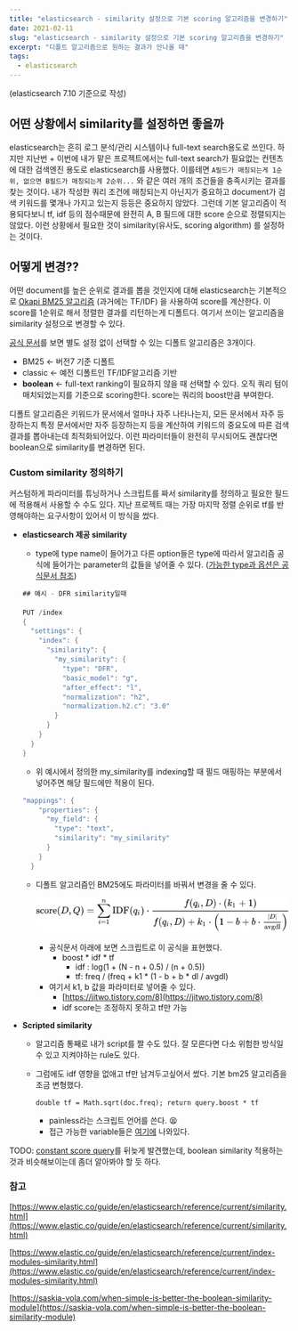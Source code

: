 ```yaml
---
title: "elasticsearch - similarity 설정으로 기본 scoring 알고리즘을 변경하기"
date: 2021-02-11
slug: "elasticsearch - similarity 설정으로 기본 scoring 알고리즘을 변경하기"
excerpt: "디폴트 알고리즘으로 원하는 결과가 안나올 때"
tags:
  - elasticsearch
---
```

(elasticsearch 7.10 기준으로 작성)

## 어떤 상황에서 similarity를 설정하면 좋을까

elasticsearch는 흔히 로그 분석/관리 시스템이나 full-text search용도로 쓰인다. 하지만 지난번 + 이번에 내가 맡은 프로젝트에서는 full-text search가 필요없는 컨텐츠에 대한 검색엔진 용도로 elasticsearch를 사용했다. 이를테면  `A필드가 매칭되는게 1순위, 없으면 B필드가 매칭되는게 2순위...` 와 같은 여러 개의 조건들을 충족시키는 결과를 찾는 것이다. 내가 작성한 쿼리 조건에 매칭되는지 아닌지가 중요하고 document가 검색 키워드를 몇개나 가지고 있는지 등등은 중요하지 않았다. 그런데 기본 알고리즘이 적용되다보니 tf, idf 등의 점수때문에 완전히 A, B 필드에 대한 score 순으로 정렬되지는 않았다. 이런 상황에서 필요한 것이 similarity(유사도, scoring algorithm) 를 설정하는 것이다.

## 어떻게 변경??

어떤 document를 높은 순위로 결과를 뽑을 것인지에 대해 elasticsearch는 기본적으로 [Okapi BM25 알고리즘](https://en.wikipedia.org/wiki/Okapi_BM25) (과거에는 TF/IDF) 을 사용하여 score를 계산한다. 이 score를 1순위로 해서 정렬한 결과를 리턴하는게 디폴트다. 여기서 쓰이는 알고리즘을 similarity 설정으로 변경할 수 있다. 

[공식 문서](https://www.elastic.co/guide/en/elasticsearch/reference/current/similarity.html)를 보면 별도 설정 없이 선택할 수 있는 디폴트 알고리즘은 3개이다.

- BM25  ← 버전7 기준 디폴트
- classic ← 예전 디폴트인 TF/IDF알고리즘 기반
- **boolean** ← full-text ranking이 필요하지 않을 때 선택할 수 있다. 오직 쿼리 텀이 매치되었는지를 기준으로 scoring한다. score는 쿼리의 boost만큼 부여한다.

디폴트 알고리즘은 키워드가 문서에서 얼마나 자주 나타나는지, 모든 문서에서 자주 등장하는지 특정 문서에서만 자주 등장하는지 등을 계산하여 키워드의 중요도에 따른 검색결과를 뽑아내는데 최적화되어있다. 이런  파라미터들이 완전히 무시되어도 괜찮다면 boolean으로 similarity를 변경하면 된다. 

### Custom similarity 정의하기

커스텀하게 파라미터를 튜닝하거나 스크립트를 짜서  similarity를 정의하고 필요한 필드에 적용해서 사용할 수 수도 있다. 지난 프로젝트 때는 가장 마지막 정렬 순위로 tf를 반영해야하는 요구사항이 있어서 이 방식을 썼다.

- **elasticsearch 제공 similarity**
    - type에 type name이 들어가고 다른 option들은 type에 따라서 알고리즘 공식에 들어가는 parameter의 값들을 넣어줄 수 있다. ([가능한 type과 옵션은 공식문서 참조](https://www.elastic.co/guide/en/elasticsearch/reference/current/index-modules-similarity.html#_available_similarities))

    ```java
    ## 예시 - DFR similarity일때

    PUT /index
    {
      "settings": {
        "index": {
          "similarity": {
            "my_similarity": {
              "type": "DFR",
              "basic_model": "g",
              "after_effect": "l",
              "normalization": "h2",
              "normalization.h2.c": "3.0"
            }
          }
        }
      }
    }
    ```

    - 위 예시에서 정의한 my_similarity를 indexing할 때 필드 매핑하는 부분에서 넣어주면 해당 필드에만 적용이 된다.

    ```java
    "mappings": {
        "properties": {
          "my_field": {
            "type": "text",
            "similarity": "my_similarity"
          }
        }
      }
    ```

    - 디폴트 알고리즘인 BM25에도 파라미터를 바꿔서 변경을 줄 수 있다.

        ![bm25.png](bm25.png)

        - 공식문서 아래에 보면 스크립트로 이 공식을 표현했다.
            - boost * idf * tf
                - idf : log(1 + (N - n + 0.5) / (n + 0.5))
                - tf: freq / (freq + k1 * (1 - b + b * dl / avgdl)
        - 여기서 k1, b 값을 파라미터로 넣어줄 수 있다.
            - [https://jitwo.tistory.com/8](https://jitwo.tistory.com/8)
            - idf score는 조정하지 못하고 tf만 가능

- **Scripted similarity**
    - 알고리즘 통째로 내가 script를 짤 수도 있다. 잘 모른다면 다소 위험한 방식일 수 있고 지켜야하는 rule도 있다.
    - 그럼에도 idf 영향을 없애고 tf만 남겨두고싶어서 썼다. 기본 bm25 알고리즘을 조금 변형했다.

        ```
        double tf = Math.sqrt(doc.freq); return query.boost * tf
        ```

        - painless라는 스크립트 언어를 쓴다. 😫
        - 접근 가능한 variable들은 [여기에](https://www.elastic.co/guide/en/elasticsearch/painless/current/painless-similarity-context.html) 나와있다.

TODO:  [constant score query](https://www.elastic.co/guide/en/elasticsearch/painless/current/painless-similarity-context.html)를 뒤늦게 발견했는데, boolean similarity 적용하는 것과 비슷해보이는데 좀더 알아봐야 할 듯 하다.

### 참고

[https://www.elastic.co/guide/en/elasticsearch/reference/current/similarity.html](https://www.elastic.co/guide/en/elasticsearch/reference/current/similarity.html) 

[https://www.elastic.co/guide/en/elasticsearch/reference/current/index-modules-similarity.html](https://www.elastic.co/guide/en/elasticsearch/reference/current/index-modules-similarity.html) 

[https://saskia-vola.com/when-simple-is-better-the-boolean-similarity-module](https://saskia-vola.com/when-simple-is-better-the-boolean-similarity-module)